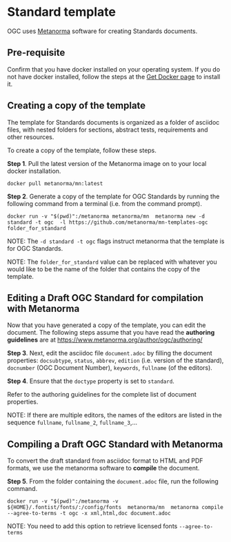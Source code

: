 # Standard template

OGC uses [Metanorma](https://www.metanorma.org) software for creating Standards documents.

## Pre-requisite

Confirm that you have docker installed on your operating system. If you do not have docker installed, follow the steps at the [Get Docker page](https://docs.docker.com/get-docker/) to install it.

## Creating a copy of the template

The template for Standards documents is organized as a folder of asciidoc files, with nested folders for sections, abstract tests, requirements and other resources.

To create a copy of the template, follow these steps.

**Step 1**. Pull the latest version of the Metanorma image on to your local docker installation.

`docker pull metanorma/mn:latest`

**Step 2**.  Generate a copy of the template for OGC Standards by running the following command from a terminal (i.e. from the command prompt).

`docker run -v "$(pwd)":/metanorma metanorma/mn  metanorma new -d standard -t ogc  -l https://github.com/metanorma/mn-templates-ogc folder_for_standard`

NOTE: The `-d standard -t ogc` flags instruct metanorma that the template is for OGC Standards.

NOTE: The `folder_for_standard` value can be replaced with whatever you would like to be the name of the folder that contains the copy of the template.

## Editing a Draft OGC Standard for compilation with Metanorma

Now that you have generated a copy of the template, you can edit the document. The following steps assume that you have read the **authoring guidelines** are at https://www.metanorma.org/author/ogc/authoring/

**Step 3**. Next, edit the asciidoc file `document.adoc` by filling the document properties: `docsubtype`, `status`, `abbrev`, `edition` (i.e. version of the standard), `docnumber` (OGC Document Number), `keywords`, `fullname` (of the editors).

**Step 4**. Ensure that the `doctype` property is set to `standard`.

Refer to the authoring guidelines for the complete list of document properties.

NOTE: If there are multiple editors, the names of the editors are listed in the sequence `fullname`, `fullname_2`, `fullname_3`,...

## Compiling a Draft OGC Standard with Metanorma

To convert the draft standard from asciidoc format to HTML and PDF formats, we use the metanorma software to **compile** the document.

**Step 5**. From the folder containing the `document.adoc` file, run the following command.

`docker run -v "$(pwd)":/metanorma -v ${HOME}/.fontist/fonts/:/config/fonts  metanorma/mn  metanorma compile --agree-to-terms -t ogc -x xml,html,doc document.adoc`

NOTE: You need to add this option to retrieve licensed fonts  `--agree-to-terms`
